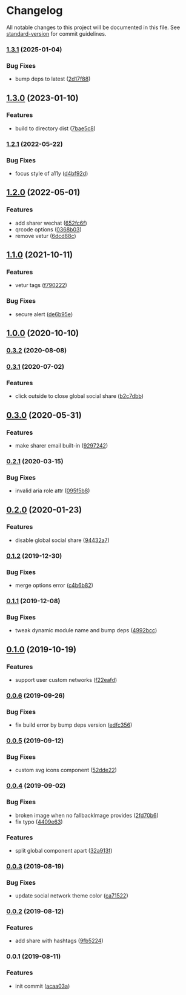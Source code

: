 # Changelog

All notable changes to this project will be documented in this file. See [standard-version](https://github.com/conventional-changelog/standard-version) for commit guidelines.

### [1.3.1](https://github.com/ntnyq/vuepress-plugin-social-share/compare/v1.3.0...v1.3.1) (2025-01-04)


### Bug Fixes

* bump deps to latest ([2d17f88](https://github.com/ntnyq/vuepress-plugin-social-share/commit/2d17f88e4d69c46057469cacd2c79da19d9d55ca))

## [1.3.0](https://github.com/ntnyq/vuepress-plugin-social-share/compare/v1.2.1...v1.3.0) (2023-01-10)


### Features

* build to directory dist ([7bae5c8](https://github.com/ntnyq/vuepress-plugin-social-share/commit/7bae5c84ddc4a6a2a864371b0de2304fd8874a9a))

### [1.2.1](https://github.com/ntnyq/vuepress-plugin-social-share/compare/v1.2.0...v1.2.1) (2022-05-22)


### Bug Fixes

* focus style of a11y ([d4bf92d](https://github.com/ntnyq/vuepress-plugin-social-share/commit/d4bf92daeeb33cf7f3f6d2835559d53f52d6c25c))

## [1.2.0](https://github.com/ntnyq/vuepress-plugin-social-share/compare/v1.1.0...v1.2.0) (2022-05-01)

### Features

-   add sharer wechat ([652fc6f](https://github.com/ntnyq/vuepress-plugin-social-share/commit/652fc6fb3950e141009a536a14bf78241b13139b))
-   qrcode options ([0368b03](https://github.com/ntnyq/vuepress-plugin-social-share/commit/0368b033561b3d81161250e662dbf92fb10fd0ad))
-   remove vetur ([6dcd88c](https://github.com/ntnyq/vuepress-plugin-social-share/commit/6dcd88cfde3da459431a56204a1cb39669f098bc))

## [1.1.0](https://github.com/ntnyq/vuepress-plugin-social-share/compare/v1.0.0...v1.1.0) (2021-10-11)

### Features

-   vetur tags ([f790222](https://github.com/ntnyq/vuepress-plugin-social-share/commit/f790222c9c75e6520da23490edeea1be23487aa8))

### Bug Fixes

-   secure alert ([de6b95e](https://github.com/ntnyq/vuepress-plugin-social-share/commit/de6b95efef7587d4ae71e8ec7cd02c4dc56a92f6))

## [1.0.0](https://github.com/ntnyq/vuepress-plugin-social-share/compare/v0.3.2...v1.0.0) (2020-10-10)

### [0.3.2](https://github.com/ntnyq/vuepress-plugin-social-share/compare/v0.3.1...v0.3.2) (2020-08-08)

### [0.3.1](https://github.com/ntnyq/vuepress-plugin-social-share/compare/v0.3.0...v0.3.1) (2020-07-02)

### Features

-   click outside to close global social share ([b2c7dbb](https://github.com/ntnyq/vuepress-plugin-social-share/commit/b2c7dbb7218c1d5f38ed64fb5a47f502f1112bff))

## [0.3.0](https://github.com/ntnyq/vuepress-plugin-social-share/compare/v0.2.1...v0.3.0) (2020-05-31)

### Features

-   make sharer email built-in ([9297242](https://github.com/ntnyq/vuepress-plugin-social-share/commit/92972428f2d98ceb7aa4cdad0638fb3818133222))

### [0.2.1](https://github.com/ntnyq/vuepress-plugin-social-share/compare/v0.2.0...v0.2.1) (2020-03-15)

### Bug Fixes

-   invalid aria role attr ([095f5b8](https://github.com/ntnyq/vuepress-plugin-social-share/commit/095f5b8915f38c2c34fd957820b6a4eabcdea43d))

## [0.2.0](https://github.com/ntnyq/vuepress-plugin-social-share/compare/v0.1.2...v0.2.0) (2020-01-23)

### Features

-   disable global social share ([94432a7](https://github.com/ntnyq/vuepress-plugin-social-share/commit/94432a7040cf67e4023918813a50c10c4784e16c))

### [0.1.2](https://github.com/ntnyq/vuepress-plugin-social-share/compare/v0.1.1...v0.1.2) (2019-12-30)

### Bug Fixes

-   merge options error ([c4b6b82](https://github.com/ntnyq/vuepress-plugin-social-share/commit/c4b6b82c2c961ba420c2727483ae051cf1b10511))

### [0.1.1](https://github.com/ntnyq/vuepress-plugin-social-share/compare/v0.1.0...v0.1.1) (2019-12-08)

### Bug Fixes

-   tweak dynamic module name and bump deps ([4992bcc](https://github.com/ntnyq/vuepress-plugin-social-share/commit/4992bcc))

## [0.1.0](https://github.com/ntnyq/vuepress-plugin-social-share/compare/v0.0.6...v0.1.0) (2019-10-19)

### Features

-   support user custom networks ([f22eafd](https://github.com/ntnyq/vuepress-plugin-social-share/commit/f22eafd))

### [0.0.6](https://github.com/ntnyq/vuepress-plugin-social-share/compare/v0.0.5...v0.0.6) (2019-09-26)

### Bug Fixes

-   fix build error by bump deps version ([edfc356](https://github.com/ntnyq/vuepress-plugin-social-share/commit/edfc356))

### [0.0.5](https://github.com/ntnyq/vuepress-plugin-social-share/compare/v0.0.4...v0.0.5) (2019-09-12)

### Bug Fixes

-   custom svg icons component ([52dde22](https://github.com/ntnyq/vuepress-plugin-social-share/commit/52dde22))

### [0.0.4](https://github.com/ntnyq/vuepress-plugin-social-share/compare/v0.0.3...v0.0.4) (2019-09-02)

### Bug Fixes

-   broken image when no fallbackImage provides ([2fd70b6](https://github.com/ntnyq/vuepress-plugin-social-share/commit/2fd70b6))
-   fix typo ([4409e63](https://github.com/ntnyq/vuepress-plugin-social-share/commit/4409e63))

### Features

-   split global component apart ([32a913f](https://github.com/ntnyq/vuepress-plugin-social-share/commit/32a913f))

### [0.0.3](https://github.com/ntnyq/vuepress-plugin-social-share/compare/v0.0.2...v0.0.3) (2019-08-19)

### Bug Fixes

-   update social network theme color ([ca71522](https://github.com/ntnyq/vuepress-plugin-social-share/commit/ca71522))

### [0.0.2](https://github.com/ntnyq/vuepress-plugin-social-share/compare/v0.0.1...v0.0.2) (2019-08-12)

### Features

-   add share with hashtags ([9fb5224](https://github.com/ntnyq/vuepress-plugin-social-share/commit/9fb5224))

### 0.0.1 (2019-08-11)

### Features

-   init commit ([acaa03a](https://github.com/ntnyq/vuepress-plugin-social-share/commit/acaa03a))
